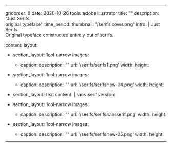 ---

gridorder: 8
date: 2020-10-26
tools: adobe illustrator
title: ""
description: "Just Serifs<br>original typeface"
time_period:
thumbnail: "/serifs cover.png"
intro: |
 Just Serifs <br>
 Original typeface constructed entirely out of serifs.

content_layout:
  - section_layout: 1col-narrow
    images:
      - caption:
        description: ""
        url: '/serifs/serifs1.png'
        width:
        height:
  - section_layout: 1col-narrow
    images:
      - caption:
        description: ""
        url: '/serifs/serifsnew-04.png'
        width:
        height:

  - section_layout: text
    content: |
      sans serif version:
  - section_layout: 1col-narrow
    images:
      - caption:
        description: ""
        url: '/serifs/serifssansserif.png'
        width:
        height:
  - section_layout: 1col-narrow
    images:
      - caption:
        description: ""
        url: '/serifs/serifsnew-05.png'
        width:
        height:

---